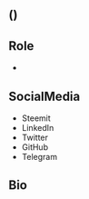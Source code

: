 ## <NAME> (<LOCATION>)

## Role

- <ROLES>

## SocialMedia

- Steemit
- LinkedIn
- Twitter
- GitHub
- Telegram

## Bio

<BIO>
